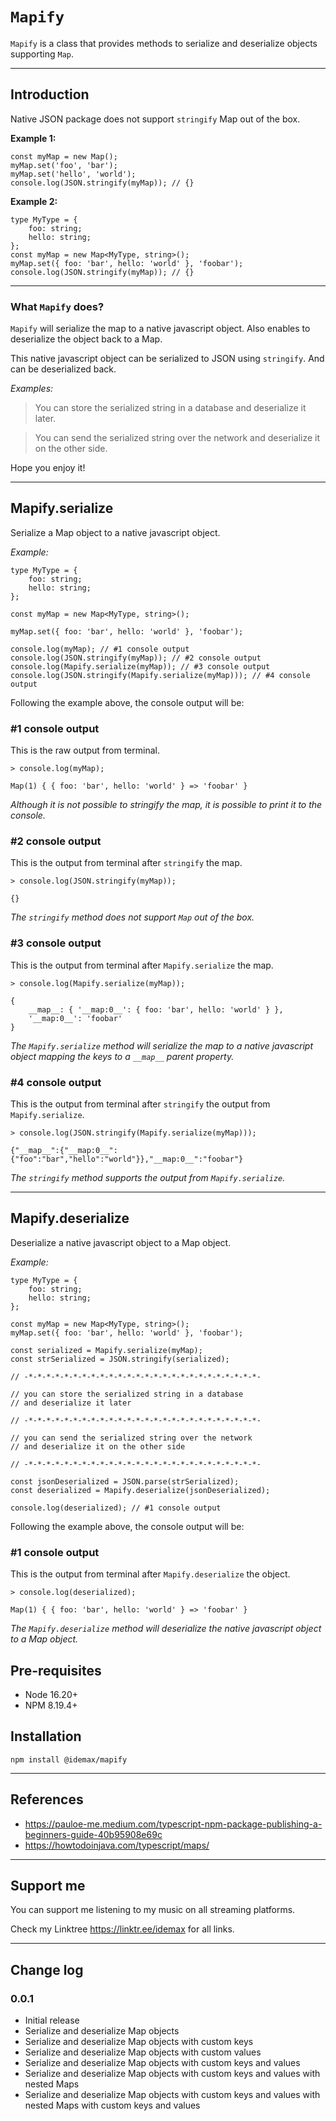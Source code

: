 # `Mapify`

`Mapify` is a class that provides methods to serialize and deserialize objects supporting `Map`.

---

## Introduction

Native JSON package does not support `stringify` Map out of the box.

**Example 1:**

    const myMap = new Map();
    myMap.set('foo', 'bar');
    myMap.set('hello', 'world');
    console.log(JSON.stringify(myMap)); // {}

**Example 2:**

    type MyType = {
        foo: string;
        hello: string;
    };
    const myMap = new Map<MyType, string>();
    myMap.set({ foo: 'bar', hello: 'world' }, 'foobar');
    console.log(JSON.stringify(myMap)); // {}

---

### What `Mapify` does?

`Mapify` will serialize the map to a native javascript object. Also enables to deserialize the object back to a Map.

This native javascript object can be serialized to JSON using `stringify`. And can be deserialized back.

*Examples:*

> You can store the serialized string in a database and deserialize it later.

> You can send the serialized string over the network and deserialize it on the other side.

Hope you enjoy it!

---

## Mapify.serialize

Serialize a Map object to a native javascript object.

*Example:*

    type MyType = {
        foo: string;
        hello: string;
    };

    const myMap = new Map<MyType, string>();

    myMap.set({ foo: 'bar', hello: 'world' }, 'foobar');

    console.log(myMap); // #1 console output
    console.log(JSON.stringify(myMap)); // #2 console output
    console.log(Mapify.serialize(myMap)); // #3 console output
    console.log(JSON.stringify(Mapify.serialize(myMap))); // #4 console output

Following the example above, the console output will be:

### #1 console output

This is the raw output from terminal.

    > console.log(myMap);

    Map(1) { { foo: 'bar', hello: 'world' } => 'foobar' }

*Although it is not possible to stringify the map, it is possible to print it to the console.*

### #2 console output

This is the output from terminal after `stringify` the map.

    > console.log(JSON.stringify(myMap));

    {}

*The `stringify` method does not support `Map` out of the box.*

### #3 console output

This is the output from terminal after `Mapify.serialize` the map.

    > console.log(Mapify.serialize(myMap));
    
    {
        __map__: { '__map:0__': { foo: 'bar', hello: 'world' } },
        '__map:0__': 'foobar'
    }

*The `Mapify.serialize` method will serialize the map to a native javascript object mapping the keys to a `__map__` parent property.*

### #4 console output

This is the output from terminal after `stringify` the output from `Mapify.serialize`.

    > console.log(JSON.stringify(Mapify.serialize(myMap)));

    {"__map__":{"__map:0__":{"foo":"bar","hello":"world"}},"__map:0__":"foobar"}

*The `stringify` method supports the output from `Mapify.serialize`.*

---

## Mapify.deserialize

Deserialize a native javascript object to a Map object.

*Example:*

    type MyType = {
        foo: string;
        hello: string;
    };

    const myMap = new Map<MyType, string>();
    myMap.set({ foo: 'bar', hello: 'world' }, 'foobar');

    const serialized = Mapify.serialize(myMap);
    const strSerialized = JSON.stringify(serialized);

    // -*-*-*-*-*-*-*-*-*-*-*-*-*-*-*-*-*-*-*-*-*-*-*-*-*-*-

    // you can store the serialized string in a database
    // and deserialize it later

    // -*-*-*-*-*-*-*-*-*-*-*-*-*-*-*-*-*-*-*-*-*-*-*-*-*-*-

    // you can send the serialized string over the network
    // and deserialize it on the other side

    // -*-*-*-*-*-*-*-*-*-*-*-*-*-*-*-*-*-*-*-*-*-*-*-*-*-*-

    const jsonDeserialized = JSON.parse(strSerialized);
    const deserialized = Mapify.deserialize(jsonDeserialized);

    console.log(deserialized); // #1 console output

Following the example above, the console output will be:

### #1 console output

This is the output from terminal after `Mapify.deserialize` the object.

    > console.log(deserialized);

    Map(1) { { foo: 'bar', hello: 'world' } => 'foobar' }

*The `Mapify.deserialize` method will deserialize the native javascript object to a Map object.* 

## Pre-requisites

- Node 16.20+
- NPM 8.19.4+

## Installation

    npm install @idemax/mapify

---

## References

- https://pauloe-me.medium.com/typescript-npm-package-publishing-a-beginners-guide-40b95908e69c
- https://howtodoinjava.com/typescript/maps/

---

## Support me

You can support me listening to my music on all streaming platforms.

Check my Linktree https://linktr.ee/idemax for all links.

----

## Change log

### 0.0.1

- Initial release
- Serialize and deserialize Map objects
- Serialize and deserialize Map objects with custom keys
- Serialize and deserialize Map objects with custom values
- Serialize and deserialize Map objects with custom keys and values
- Serialize and deserialize Map objects with custom keys and values with nested Maps
- Serialize and deserialize Map objects with custom keys and values with nested Maps with custom keys and values